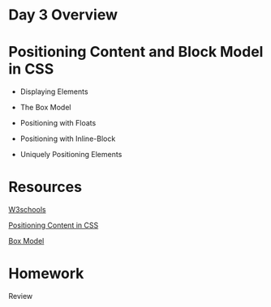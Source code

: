# Day 3 Overview
  
# Positioning Content and Block Model in CSS

- Displaying Elements

- The Box Model

- Positioning with Floats

- Positioning with Inline-Block

- Uniquely Positioning Elements


# Resources

[W3schools](http://t.sidekickopen65.com/e1t/c/5/f18dQhb0S7lC8dDMPbW2n0x6l2B9nMJW7t5XYg7fK0DCVd7tkH4XyK1jW1q7mhC56dTCzf1M-rhv02?t=https%3A%2F%2Fwww.w3schools.com%2F&amp;si=6314804771946496&amp;pi=b885e1a4-4b48-4ba4-f541-cd64f0489e78)

[Positioning Content in CSS](http://learn.shayhowe.com/html-css/positioning-content/)

[Box Model](http://learn.shayhowe.com/html-css/opening-the-box-model/)

# Homework

Review
